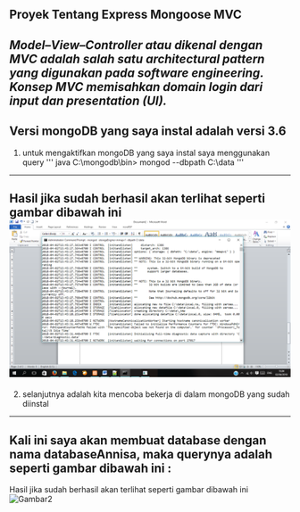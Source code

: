 ## Proyek Tentang Express Mongoose MVC
*Model–View–Controller atau dikenal dengan MVC adalah salah satu architectural pattern yang digunakan pada software engineering.
Konsep MVC memisahkan domain login dari input dan presentation (UI).* 
---
Versi mongoDB yang saya instal adalah versi **3.6**
---
1. untuk mengaktifkan mongoDB yang saya instal saya menggunakan query 
''' java
C:\mongodb\bin> mongod --dbpath C:\data
'''
---
Hasil jika sudah berhasil akan terlihat seperti gambar dibawah ini 
![Gambar1](https://github.com/AnnisaFahma/express.mongoose.mvc/blob/master/gambar1.jpg.png)
---
2. selanjutnya adalah kita mencoba bekerja di dalam mongoDB yang sudah diinstal
---
Kali ini saya akan membuat database dengan nama databaseAnnisa, maka querynya adalah seperti gambar dibawah ini  :
---
Hasil jika sudah berhasil akan terlihat seperti gambar dibawah ini 
![Gambar2]()
